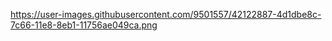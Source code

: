 https://user-images.githubusercontent.com/9501557/42122887-4d1dbe8c-7c66-11e8-8eb1-11756ae049ca.png
